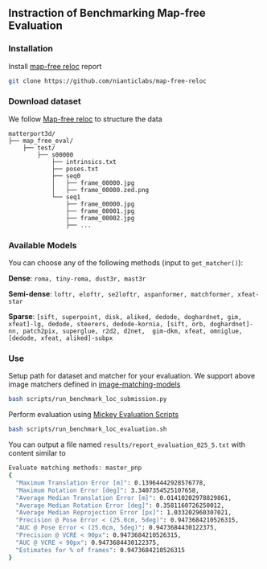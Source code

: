 ## Instraction of Benchmarking Map-free Evaluation

### Installation
Install [map-free reloc](https://github.com/nianticlabs/map-free-reloc) report
```bash
git clone https://github.com/nianticlabs/map-free-reloc
```

### Download dataset
We follow [Map-free reloc](https://github.com/nianticlabs/map-free-reloc) to structure the data
```
matterport3d/
├── map_free_eval/
    ├── test/
        ├── s00000
            ├── intrinsics.txt
            ├── poses.txt
            ├── seq0
            │   ├── frame_00000.jpg
            │   ├── frame_00000.zed.png
            └── seq1
                ├── frame_00000.jpg
                ├── frame_00001.jpg
                ├── frame_00002.jpg
                ├── ...
```

### Available Models
You can choose any of the following methods (input to `get_matcher()`):

**Dense**: ```roma, tiny-roma, dust3r, mast3r```

**Semi-dense**: ```loftr, eloftr, se2loftr, aspanformer, matchformer, xfeat-star```

**Sparse**: ```[sift, superpoint, disk, aliked, dedode, doghardnet, gim, xfeat]-lg, dedode, steerers, dedode-kornia, [sift, orb, doghardnet]-nn, patch2pix, superglue, r2d2, d2net,  gim-dkm, xfeat, omniglue, [dedode, xfeat, aliked]-subpx```


### Use
Setup path for dataset and matcher for your evaluation. We support above image matchers defined in [image-matching-models](https://github.com/gmberton/image-matching-models)
```bash
bash scripts/run_benchmark_loc_submission.py
```
Perform evaluation using [Mickey Evaluation Scripts](https://github.com/nianticlabs/mickey)
```bash
bash scripts/run_benchmark_loc_evaluation.sh
```
You can output a file named ```results/report_evaluation_025_5.txt``` with content similar to
```bash
Evaluate matching methods: master_pnp
{
  "Maximum Translation Error [m]": 0.13964442928576778,
  "Maximum Rotation Error [deg]": 3.3407354525107658,
  "Average Median Translation Error [m]": 0.01410202978829861,
  "Average Median Rotation Error [deg]": 0.3581160726250012,
  "Average Median Reprojection Error [px]": 1.033202960307021,
  "Precision @ Pose Error < (25.0cm, 5deg)": 0.9473684210526315,
  "AUC @ Pose Error < (25.0cm, 5deg)": 0.9473684430122375,
  "Precision @ VCRE < 90px": 0.9473684210526315,
  "AUC @ VCRE < 90px": 0.9473684430122375,
  "Estimates for % of frames": 0.9473684210526315
}
```
